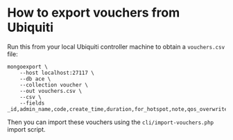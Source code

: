 # How to export vouchers from Ubiquiti

Run this from your local Ubiquiti controller machine to obtain a `vouchers.csv` file:

	mongoexport \
		--host localhost:27117 \
		--db ace \
		--collection voucher \
		--out vouchers.csv \
		--csv \
		--fields _id,admin_name,code,create_time,duration,for_hotspot,note,qos_overwrite,qos_rate_max_down,qos_rate_max_up,qos_usage_quota,quota,site_id,used
  
Then you can import these vouchers using the `cli/import-vouchers.php` import script.
